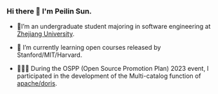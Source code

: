 ### Hi there 👋  I'm Peilin Sun.

- 🌱I’m an undergraduate student majoring in software engineering at [Zhejiang University](https://www.zju.edu.cn/).

- 🔭 I’m currently learning open courses released by Stanford/MIT/Harvard.
- 👨‍👦‍👦 During the OSPP  (Open Source Promotion Plan) 2023 event, I participated in the development of the Multi-catalog function of [apache/doris](https://github.com/apache/doris).
